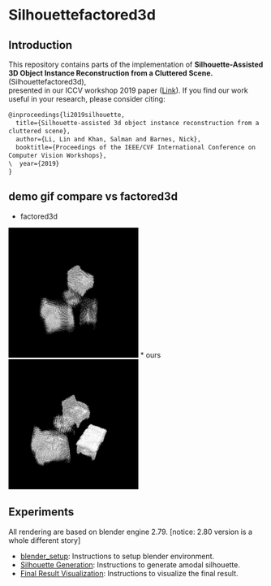 # Silhouettefactored3d

## Introduction

This repository contains parts of the implementation of **Silhouette-Assisted 3D Object Instance Reconstruction from a Cluttered Scene.** (Silhouettefactored3d),  
presented in our ICCV workshop 2019 paper ([Link](https://openaccess.thecvf.com/content_ICCVW_2019/papers/3DRW/Li_Silhouette-Assisted_3D_Object_Instance_Reconstruction_from_a_Cluttered_Scene_ICCVW_2019_paper.pdf)). If you find our work useful in your
research, please consider citing:

```
@inproceedings{li2019silhouette,
  title={Silhouette-assisted 3d object instance reconstruction from a cluttered scene},
  author={Li, Lin and Khan, Salman and Barnes, Nick},
  booktitle={Proceedings of the IEEE/CVF International Conference on Computer Vision Workshops},
\  year={2019}
}
```

## demo gif compare vs factored3d

* factored3d
<img src="factored3d.gif">
* ours
<img src="ours.gif">

## Experiments

All rendering are based on blender engine 2.79. [notice: 2.80 version is a whole different story]
* [blender_setup](./doc/blender_setup.md): Instructions to setup blender environment.
* [Silhouette Generation](./doc/silhouette_generation_guide.md): Instructions to generate amodal silhouette.
* [Final Result Visualization](./doc/final_result_visualization_guide.md): Instructions to visualize the final result.
